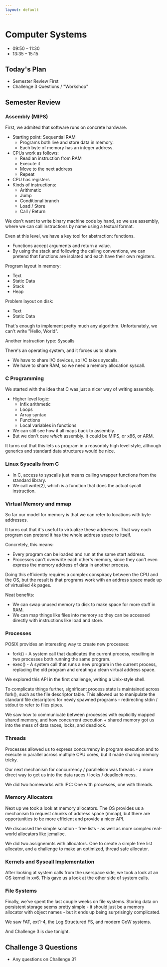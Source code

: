 ```yaml
---
layout: default
---
```


# Computer Systems

 - 09:50 – 11:30
 - 13:35 – 15:15

## Today's Plan

 - Semester Review First
 - Challenge 3 Questions / "Workshop"

## Semester Review

### Assembly (MIPS)

First, we admited that software runs on concrete hardware.

 - Starting point: Sequential RAM
   - Programs both live and store data in memory.
   - Each byte of memory has an integer address.
 - CPUs work as follows:
   - Read an instruction from RAM
   - Execute it
   - Move to the next address
   - Repeat
 - CPU has registers
 - Kinds of instructions:
   - Arithmetic
   - Jump
   - Conditional branch
   - Load / Store
   - Call / Return

We don't want to write binary machine code by hand, so we use assembly, where we can
call instructions by name using a textual format.

Even at this level, we have a key tool for abstraction: functions.

 - Functions accept arguments and return a value.
 - By using the stack and following the calling conventions, we can pretend that
   functions are isolated and each have their own registers.

Program layout in memory:

 - Text
 - Static Data
 - Stack
 - Heap
 
Problem layout on disk:

 - Text
 - Static Data

That's enough to implement pretty much any algorithm. Unfortunately, we can't
write "Hello, World".

Another instruction type: Syscalls

There's an operating system, and it forces us to share.

 - We have to share I/O devices, so I/O takes syscalls.
 - We have to share RAM, so we need a memory allocation syscall.

### C Programming

We started with the idea that C was just a nicer way of writing assembly.

 - Higher level logic:
   - Infix arithmetic
   - Loops
   - Array syntax
   - Functions
   - Local variables in functions
 - We can still see how it all maps back to assembly.
 - But we don't care *which* assembly. It could be MIPS, or x86, or ARM.

It turns out that this lets us program in a reasonbly high level style, although
generics and standard data structures would be nice.

### Linux Syscalls from C

 - In C, access to syscalls just means calling wrapper functions from
   the standard library.
 - We call write(2), which is a function that does the actual sycall instruction.

### Virtual Memory and mmap

So far our model for memory is that we can refer to locations with byte addresses.

It turns out that it's useful to virtualize these addresses. That way each program
can pretend it has the whole address space to itself.

Concretely, this means:

 - Every program can be loaded and run at the same start address.
 - Processes can't overwrite each other's memory, since they can't even express
   the memory address of data in another process.

Doing this efficiently requires a complex conspiracy between the CPU and the OS, but
the result is that programs work with an address space made up of virtualied 4k pages.

Neat benefits:

 - We can swap unused memory to disk to make space for more stuff in RAM.
 - We can map things like files into memory so they can be accessed directly with
   instructions like load and store.

### Processes

POSIX provides an interesting way to create new processes:

 - fork() - A system call that duplicates the current process, resulting in two
      processes both running the same program.
 - exec() - A system call that runs a new program in the current process, replacing
      the old program and creating a clean virtual address space.

We explored this API in the first challenge, writing a Unix-style shell.

To complicate things further, significant process state is maintained across fork(),
such as the file descriptor table. This allowed us to manipulate the standard file
descriptors for newly spawned programs - redirecting stdin / stdout to refer to files
pipes.

We saw how to communicate between processes with explicitly mapped shared memory, and
how concurrent execution + shared memory got us into the mess of data races, locks,
and deadlock.

### Threads

Processes allowed us to express concurrency in program execution and to execute in
parallel across multiple CPU cores, but it made sharing memory tricky.

Our next mechanism for concurrency / parallelism was threads - a more direct way to
get us into the data races / locks / deadlock mess.

We did two homeworks with IPC: One with processes, one with threads.

### Memory Allocators

Next up we took a look at memory allocators. The OS provides us a mechanism to
request chunks of address space (mmap), but there are opportunities to be more
efficient and provide a nicer API.

We discussed the simple solution - free lists - as well as more complex real-world
allocators like jemalloc.

We did two assignemnts with allocators. One to create a simple free list allocator,
and a challenge to make an optimized, thread safe allocator.

### Kernels and Syscall Implementation

After looking at system calls from the userspace side, we took a look at an OS
kernel in xv6. This gave us a look at the other side of system calls.

### File Systems

Finally, we've spent the last couple weeks on file systems. Storing data on
persistent storage seems pretty simple - it should just be a memory allocator
with object names - but it ends up being surprisingly complicated.

We saw FAT, ext1-4, the Log Structured FS, and modern CoW systems.

And Challenge 3 is due tonight.

## Challenge 3 Questions

 - Any questions on Challenge 3?
 
